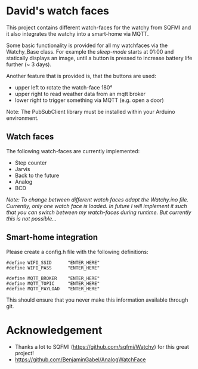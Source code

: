 # David's watch faces

This project contains different watch-faces for the watchy from SQFMI and 
it also integrates the watchy into a smart-home via MQTT.

Some basic functionality is provided for all my watchfaces via the Watchy_Base 
class. For example the *sleep-mode* starts at 01:00 and statically displays 
an image, until a button is pressed to increase battery life further (~ 3 days).

Another feature that is provided is, that the buttons are used:
 - upper left to rotate the watch-face 180°
 - upper right to read weather data from an mqtt broker
 - lower right to trigger something via MQTT (e.g. open a door)

Note: The PubSubClient library must be installed within your Arduino environment.


## Watch faces
The following watch-faces are currently implemented:
- Step counter
- Jarvis
- Back to the future
- Analog
- BCD


*Note: To change between different watch faces adapt the Watchy.ino file. Currently, only one watch face is loaded. In future I will implement it such that you can switch between my watch-faces during runtime. But currently this is not possible...*


## Smart-home integration
Please create a config.h file with the following definitions:
```
#define WIFI_SSID      "ENTER_HERE"
#define WIFI_PASS      "ENTER_HERE"

#define MQTT_BROKER    "ENTER_HERE"
#define MQTT_TOPIC     "ENTER_HERE"
#define MQTT_PAYLOAD   "ENTER_HERE"
```
This should ensure that you never make this information available through git.


# Acknowledgement
- Thanks a lot to SQFMI (https://github.com/sqfmi/Watchy) for this great project!
- https://github.com/BenjaminGabel/AnalogWatchFace